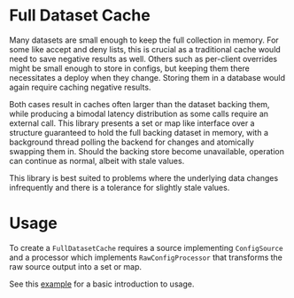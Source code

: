 Full Dataset Cache
==================

Many datasets are small enough to keep the full collection in memory. For some like accept and
deny lists, this is crucial as a traditional cache would need to save negative results as well.
Others such as per-client overrides might be small enough to store in configs, but keeping them
there necessitates a deploy when they change. Storing them in a database would again require 
caching negative results.

Both cases result in caches often larger than the dataset backing them, while producing a 
bimodal latency distribution as some calls require an external call. This library presents 
a set or map like interface over a structure guaranteed to hold the full backing dataset in
memory, with a background thread polling the backend for changes and atomically swapping them 
in. Should the backing store become unavailable, operation can continue as normal, albeit with
stale values.

This library is best suited to problems where the underlying data changes infrequently and
there is a tolerance for slightly stale values.


Usage
=====

To create a `FullDatasetCache` requires a source implementing `ConfigSource` and a processor
which implements `RawConfigProcessor` that transforms the raw source output into a set or map.

See this [example](./src/bin/example.rs) for a basic introduction to usage.